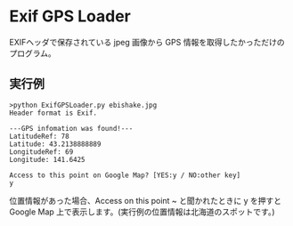 # Exif GPS Loader

EXIFヘッダで保存されている jpeg 画像から GPS 情報を取得したかっただけのプログラム。


## 実行例

``` 
>python ExifGPSLoader.py ebishake.jpg
Header format is Exif.

---GPS infomation was found!---
LatitudeRef: 78
Latitude: 43.2138888889
LongitudeRef: 69
Longitude: 141.6425

Access to this point on Google Map? [YES:y / NO:other key]
y
```

位置情報があった場合、Access on this point ~ と聞かれたときに y を押すと Google Map 上で表示します。(実行例の位置情報は北海道のスポットです。)